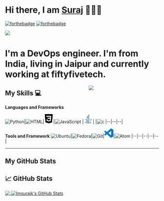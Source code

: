 <h1>Hi there, I am <a href="https://imsurajkr.github.io" target="_blank">Suraj</a> 🙋🏽‍♂️</h1> 

[![forthebadge](https://forthebadge.com/images/badges/built-with-love.svg)](https://forthebadge.com)
[![forthebadge](https://forthebadge.com/images/badges/uses-badges.svg)](https://forthebadge.com)

![](https://visitor-badge.glitch.me/badge?page_id=imsurajkr) 


<h1>I'm a DevOps engineer. I'm from India, living in Jaipur and currently working at fiftyfivetech.</h1>


<img align='right' src="https://media.giphy.com/media/M9gbBd9nbDrOTu1Mqx/giphy.gif" width="230">

 ## My Skills :computer:

**Languages and Frameworks**
 
 <img alt="Python" width="30px" src="https://raw.githubusercontent.com/simple-icons/simple-icons/develop/icons/python.svg"/>|<img alt="HTML" width="30px" src="https://raw.githubusercontent.com/simple-icons/simple-icons/develop/icons/html5.svg"/>|<img alt="CSS" width="30px" src="https://raw.githubusercontent.com/simple-icons/simple-icons/develop/icons/css3.svg"/>|<img alt="JavaScript" width="30px" src="https://raw.githubusercontent.com/simple-icons/simple-icons/develop/icons/javascript.svg"/>
 |<img alt="Java" width="30px" src="https://raw.githubusercontent.com/simple-icons/simple-icons/develop/icons/java.svg"/>|
 |<img alt="c" width="30px" src="https://raw.githubusercontent.com/simple-icons/simple-icons/develop/icons/c.svg"/>
 |--|--|--|

 
 **Tools and Framework**
 <img alt="Ubuntu" width="30px" src="https://raw.githubusercontent.com/simple-icons/simple-icons/develop/icons/ubuntu.svg"/>|<img alt="Fedora" width="30px" src="https://raw.githubusercontent.com/simple-icons/simple-icons/develop/icons/linux.svg"/>|<img alt="Git" width="30px" src="https://raw.githubusercontent.com/simple-icons/simple-icons/develop/icons/git.svg"/>|<img alt="VSCode" width="30px" src="https://raw.githubusercontent.com/simple-icons/simple-icons/develop/icons/visualstudiocode.svg"/>|<img alt="Atom" width="30px" src="https://raw.githubusercontent.com/simple-icons/simple-icons/develop/icons/atom.svg"/>
 |--|--|--|--|--|

---
## **My GitHub Stats**

## &#x1f4c8; GitHub Stats

<a href="https://github.com/Imsurajkr/Imsurajkr">
  <img align="center" src="https://github-readme-stats.vercel.app/api/top-langs/?username=Imsurajkr&hide=java,html&title_color=ffffff&text_color=c9cacc&icon_color=2bbc8a&bg_color=1d1f21" />
</a>
<a href="https://github.com/Imsurajkr/Imsurajkr">
  <img align="center" src="https://github-readme-stats.vercel.app/api?username=Imsurajkr&show_icons=true&line_height=27&count_private=true&title_color=ffffff&text_color=c9cacc&icon_color=2bbc8a&bg_color=1d1f21" alt="Imsurajk's GitHub Stats" />
</a>

<!-- <a href="https://github.com/Imsurajkr/Firsttimeronly">
  <img align="center" src="https://github-readme-stats.vercel.app/api/pin/?username=Imsurajkr&repo=firsttimeronly&title_color=ffffff&text_color=c9cacc&icon_color=2bbc8a&bg_color=1d1f21" />
</a> -->
